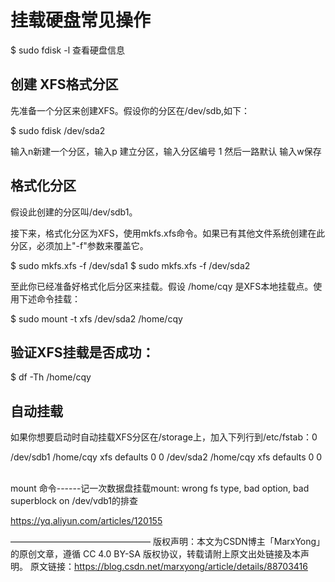 # 挂载硬盘常见操作
$ sudo fdisk -l
查看硬盘信息

## 创建 XFS格式分区

先准备一个分区来创建XFS。假设你的分区在/dev/sdb,如下：

$ sudo fdisk /dev/sda2 

输入n新建一个分区，输入p 建立分区，输入分区编号 1
然后一路默认
输入w保存

##  格式化分区

假设此创建的分区叫/dev/sdb1。

接下来，格式化分区为XFS，使用mkfs.xfs命令。如果已有其他文件系统创建在此分区，必须加上"-f"参数来覆盖它。

$ sudo mkfs.xfs -f /dev/sda1
$ sudo mkfs.xfs -f /dev/sda2


至此你已经准备好格式化后分区来挂载。假设 /home/cqy 是XFS本地挂载点。使用下述命令挂载：

$ sudo mount -t xfs /dev/sda2 /home/cqy  

## 验证XFS挂载是否成功：

$ df -Th /home/cqy

## 自动挂载

如果你想要启动时自动挂载XFS分区在/storage上，加入下列行到/etc/fstab：0

/dev/sdb1 /home/cqy   xfs defaults 0 0
/dev/sda2 /home/cqy   xfs defaults 0 0
 

mount 命令------记一次数据盘挂载mount: wrong fs type, bad option, bad superblock on /dev/vdb1的排查

https://yq.aliyun.com/articles/120155


————————————————
版权声明：本文为CSDN博主「MarxYong」的原创文章，遵循 CC 4.0 BY-SA 版权协议，转载请附上原文出处链接及本声明。
原文链接：https://blog.csdn.net/marxyong/article/details/88703416
